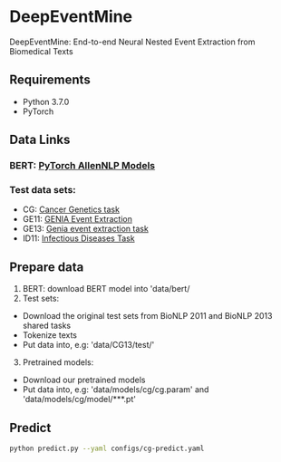 # DeepEventMine
DeepEventMine: End-to-end Neural Nested Event Extraction from Biomedical Texts

## Requirements
- Python 3.7.0
- PyTorch

## Data Links

### BERT: [PyTorch AllenNLP Models](https://s3-us-west-2.amazonaws.com/ai2-s2-research/scibert/pytorch_models/scibert_scivocab_cased.tar)
### Test data sets:
- CG: [Cancer Genetics task](http://2013.bionlp-st.org/tasks/cancer-genetics)
- GE11: [GENIA Event Extraction](http://2011.bionlp-st.org/home/genia-event-extraction-genia)
- GE13: [Genia event extraction task](http://bionlp.dbcls.jp/projects/bionlp-st-ge-2013/wiki)
- ID11: [Infectious Diseases Task](http://2011.bionlp-st.org/home/infectious-diseases)

## Prepare data

1. BERT: download BERT model into 'data/bert/
2. Test sets:
- Download the original test sets from BioNLP 2011 and BioNLP 2013 shared tasks
- Tokenize texts
- Put data into, e.g: 'data/CG13/test/'
3. Pretrained models:
- Download our pretrained models
- Put data into, e.g: 'data/models/cg/cg.param' and 'data/models/cg/model/***.pt'

## Predict

```bash
python predict.py --yaml configs/cg-predict.yaml
```
